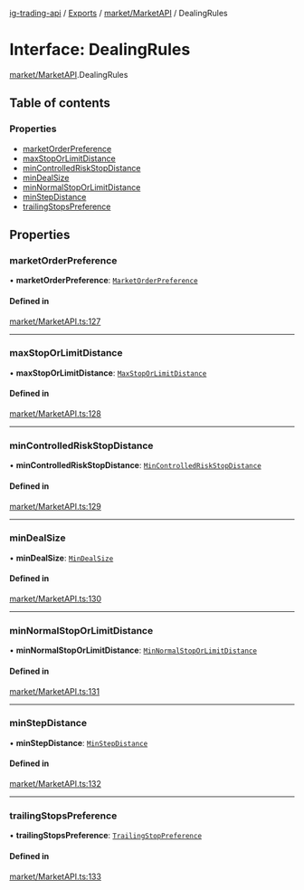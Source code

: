 [ig-trading-api](../README.md) / [Exports](../modules.md) / [market/MarketAPI](../modules/market_MarketAPI.md) / DealingRules

# Interface: DealingRules

[market/MarketAPI](../modules/market_MarketAPI.md).DealingRules

## Table of contents

### Properties

- [marketOrderPreference](market_MarketAPI.DealingRules.md#marketorderpreference)
- [maxStopOrLimitDistance](market_MarketAPI.DealingRules.md#maxstoporlimitdistance)
- [minControlledRiskStopDistance](market_MarketAPI.DealingRules.md#mincontrolledriskstopdistance)
- [minDealSize](market_MarketAPI.DealingRules.md#mindealsize)
- [minNormalStopOrLimitDistance](market_MarketAPI.DealingRules.md#minnormalstoporlimitdistance)
- [minStepDistance](market_MarketAPI.DealingRules.md#minstepdistance)
- [trailingStopsPreference](market_MarketAPI.DealingRules.md#trailingstopspreference)

## Properties

### marketOrderPreference

• **marketOrderPreference**: [`MarketOrderPreference`](../enums/market_MarketAPI.MarketOrderPreference.md)

#### Defined in

[market/MarketAPI.ts:127](https://github.com/bennycode/ig-trading-api/blob/98182c7/src/market/MarketAPI.ts#L127)

---

### maxStopOrLimitDistance

• **maxStopOrLimitDistance**: [`MaxStopOrLimitDistance`](market_MarketAPI.MaxStopOrLimitDistance.md)

#### Defined in

[market/MarketAPI.ts:128](https://github.com/bennycode/ig-trading-api/blob/98182c7/src/market/MarketAPI.ts#L128)

---

### minControlledRiskStopDistance

• **minControlledRiskStopDistance**: [`MinControlledRiskStopDistance`](market_MarketAPI.MinControlledRiskStopDistance.md)

#### Defined in

[market/MarketAPI.ts:129](https://github.com/bennycode/ig-trading-api/blob/98182c7/src/market/MarketAPI.ts#L129)

---

### minDealSize

• **minDealSize**: [`MinDealSize`](market_MarketAPI.MinDealSize.md)

#### Defined in

[market/MarketAPI.ts:130](https://github.com/bennycode/ig-trading-api/blob/98182c7/src/market/MarketAPI.ts#L130)

---

### minNormalStopOrLimitDistance

• **minNormalStopOrLimitDistance**: [`MinNormalStopOrLimitDistance`](market_MarketAPI.MinNormalStopOrLimitDistance.md)

#### Defined in

[market/MarketAPI.ts:131](https://github.com/bennycode/ig-trading-api/blob/98182c7/src/market/MarketAPI.ts#L131)

---

### minStepDistance

• **minStepDistance**: [`MinStepDistance`](market_MarketAPI.MinStepDistance.md)

#### Defined in

[market/MarketAPI.ts:132](https://github.com/bennycode/ig-trading-api/blob/98182c7/src/market/MarketAPI.ts#L132)

---

### trailingStopsPreference

• **trailingStopsPreference**: [`TrailingStopPreference`](../enums/market_MarketAPI.TrailingStopPreference.md)

#### Defined in

[market/MarketAPI.ts:133](https://github.com/bennycode/ig-trading-api/blob/98182c7/src/market/MarketAPI.ts#L133)
